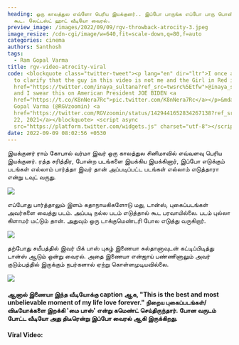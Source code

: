 ```yaml
---
heading: ஒரு காலத்துல எவ்ளோ பெரிய இயக்குனர்.. இப்போ பாருங்க எப்போ பாரு பொண்ணுக
  கூட. லேட்டஸ்ட் ஹாட் வீடியோ வைரல்.
preview_image: /images/2022/09/09/rgv-throwback-atrocity-3.jpeg
image_resize: /cdn-cgi/image/w=640,fit=scale-down,q=80,f=auto
categories: cinema
authors: Santhosh
tags:
  - Ram Gopal Varma
title: rgv-video-atrocity-viral
code: <blockquote class="twitter-tweet"><p lang="en" dir="ltr">I once again want
  to clarify that the guy in this video is not me and the Girl in Red is not <a
  href="https://twitter.com/inaya_sultana?ref_src=twsrc%5Etfw">@inaya_sultana</a>
  and I swear this on American President JOE BIDEN <a
  href="https://t.co/K8nNera7Rc">pic.twitter.com/K8nNera7Rc</a></p>&mdash; Ram
  Gopal Varma (@RGVzoomin) <a
  href="https://twitter.com/RGVzoomin/status/1429441652834267138?ref_src=twsrc%5Etfw">August
  22, 2021</a></blockquote> <script async
  src="https://platform.twitter.com/widgets.js" charset="utf-8"></script>
date: 2022-09-09 08:02:56 +0530
---
```



இயக்குனர் ராம் கோபால் வர்மா இவர் ஒரு காலத்துல சினிமாவில் எவ்வளவு பெரிய இயக்குனர். ரத்த சரித்திர, போன்ற படங்களை இயக்கிய இயக்கினார், இப்போ எடுக்கும் படங்கள் எல்லாம் பார்த்தா இவர் தான் அப்படிப்பட்ட படங்கள் எல்லாம் எடுத்தாரா என்று டவுட் வருது. 

![](/images/2022/09/09/rgv-throwback-atrocity-1.jpeg)

எப்போது பார்த்தாலும் இளம் கதாநாயகிகளோடு மது, டான்ஸ், புகைப்படங்கள் அவர்களை வைத்து படம். அப்படி நல்ல படம் எடுத்தால் கூட பரவாயில்லை. படம் புல்லா கிளாமர் மட்டும் தான். அதுவும் ஒரு டாக்குமெண்டரி போல எடுத்து வருகிறார்.

![](/images/2022/09/09/rgv-throwback-atrocity-2.jpeg)

தற்போது சமீபத்தில் இவர் பிக் பாஸ் புகழ் இணையா சுல்தானாவுடன் கட்டிப்பிடித்து டான்ஸ் ஆடும் ஒன்று வைரல். அதை இணையா என்ஜாய் பண்ணினாலும் அவர் குடும்பத்தில் இருக்கும் நபர்களால் ஏற்று கொள்ளமுடியவில்லை.

![](/images/2022/09/09/rgv-throwback-atrocity.jpeg)

#### ஆனால் இணையா இந்த வீடியோக்கு caption ஆக, "This is the best and most unbelievable moment of my life love forever." நிறைய புகைப்படங்கள்/விடீயோக்களை இறக்கி 'மை பாஸ்' என்று கமெண்ட் செய்திருந்தார். போன வருடம் போட்ட வீடியோ அது திடீரென்று இப்போ வைரல் ஆகி இருக்கிறது.

**V﻿iral Video:**